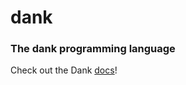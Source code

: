# dank
### The dank programming language

Check out the Dank [docs](https://danklang.herokuapp.com/)!